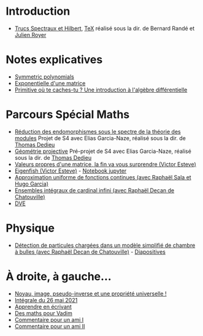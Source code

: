 # Introduction
- [Trucs Spectraux et Hilbert](spectreHilbert.pdf), [TeX]() réalisé sous la dir. de Bernard Randé et [Julien Royer](https://www.math.univ-toulouse.fr/~jroyer/)

# Notes explicatives
- [Symmetric polynomials](sym_poly.pdf)
- [Exponentielle d'une matrice](mat_expo.pdf)
- [Primitive où te caches-tu ? Une introduction à l'algèbre différentielle](alg_diff_fermat_junior.pdf)

# Parcours Spécial Maths
- [Réduction des endomorphismes sous le spectre de la théorie des modules](@todo) Projet de S4 avec Elias Garcia-Naze, réalisé sous la dir. de [Thomas Dedieu](https://www.math.univ-toulouse.fr/~tdedieu/)
- [Géométrie projective](@todo) Pré-projet de S4 avec Elias Garcia-Naze, réalisé sous la dir. de [Thomas Dedieu](https://www.math.univ-toulouse.fr/~tdedieu/)
- [Valeurs propres d'une matrice, la fin va vous surprendre (Victor Esteve)](val_propre_esteve.pdf)
- [Eigenfish (Victor Esteve)](eigenfish_notebook.pdf) - [Notebook jupyter](eigenfish_notebook.ipynb)
- [Approximation uniforme de fonctions continues (avec Raphaël Sala et Hugo Garcia)](approx_uniforme.pdf)
- [Ensembles intégraux de cardinal infini (avec Raphaël Decan de Chatouville)](integraux.pdf)
- [DVE](dve.pdf)

# Physique
- [Détection de particules chargées dans un modèle simplifié de chambre à bulles (avec Raphaël Decan de Chatouville)](bulles.pdf) - [Diapositives](diapo_bulles.pdf)

# À droite, à gauche...
- [Noyau, image, pseudo-inverse et une propriété universelle !](azumaya_drazin.pdf)
- [Intégrale du 26 mai 2021](26_mai_2021.pdf)
- [Apprendre en écrivant](apprendre_en_ecrivant.pdf)
- [Des maths pour Vadim](vad_maths.pdf)
- [Commentaire pour un ami I](poincare.pdf)
- [Commentaire pour un ami II](zagier.pdf)
